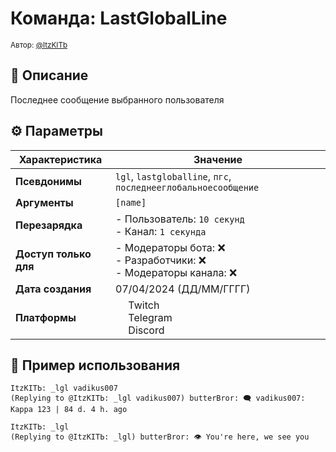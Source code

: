 # Команда: LastGlobalLine  
<sup>Автор: [@ItzKITb](twitch.tv/itzkitb)</sup>  

## 📝 Описание  
Последнее сообщение выбранного пользователя  

## ⚙️ Параметры  
| Характеристика        | Значение                     |  
|-----------------------|------------------------------|  
| **Псевдонимы**        | `lgl`, `lastgloballine`, `пгс`, `последнееглобальноесообщение` |  
| **Аргументы**         | `[name]` |  
| **Перезарядка**       | - Пользователь: `10 секунд`<br>- Канал: `1 секунда` |  
| **Доступ только для** | - Модераторы бота: ❌<br>- Разработчики: ❌<br>- Модераторы канала: ❌ |  
| **Дата создания**     | 07/04/2024 (ДД/ММ/ГГГГ)      |  
| **Платформы**         | <img src="https://upload.wikimedia.org/wikipedia/commons/thumb/c/ce/Twitch_logo_2019.svg/512px-Twitch_logo_2019.svg.png" width="16"> Twitch<br><img src="https://upload.wikimedia.org/wikipedia/commons/thumb/8/83/Telegram_2019_Logo.svg/512px-Telegram_2019_Logo.svg.png" width="16"> Telegram<br><img src="https://upload.wikimedia.org/wikipedia/ru/thumb/b/b7/Discord_logo_svg.svg/675px-Discord_logo_svg.svg.png" width="16"> Discord |

## 💬 Пример использования  
```
ItzKITЬ: _lgl vadikus007 
(Replying to @ItzKITЬ: _lgl vadikus007) butterBror: 🗨️ vadikus007: Kappa 123 | 84 d. 4 h. ago 

ItzKITЬ: _lgl 
(Replying to @ItzKITЬ: _lgl) butterBror: 👁️ You're here, we see you 
```